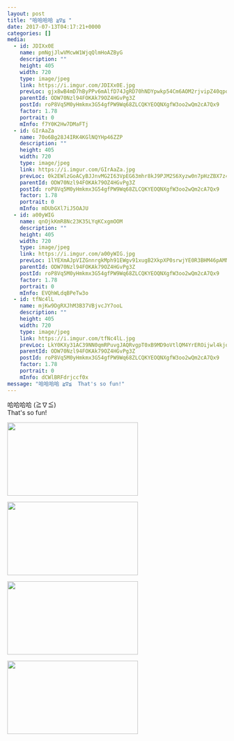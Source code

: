 ```yaml
---
layout: post
title: "哈哈哈哈 ≧∇≦ " 
date: 2017-07-13T04:17:21+0000 
categories: [] 
media:
  - id: JDIXx0E
    name: pmNgjJlwVMcwW1WjqQlmHoAZByG
    description: ""   
    height: 405
    width: 720
    type: image/jpeg
    link: https://i.imgur.com/JDIXx0E.jpg
    prevLoc: gjx8wB4mD7hByPPv6mAlfD74JgRD70hNDYpwkp54Cm6AOM2rjvipZ40qpo4VsRMzJWO255t7VkmJ600NcPOP30qrpgh9XE8JrLLVf79Y4q7XgoHY2WX9Wr4LSKD429KkgnIvG0gGDxYkt6pzzprw5puN172yYj6guqNoRAO119CXzYVy329gUgwjnXlRXytWV9oDpYMyCO81w42DQ0i2E6g4BQ9ohQj57rg6GPC9mqwKOgYqHxwODZ4p6ktZ0yXmgEzPH74oqp
    parentId: ODW70Nzl94FOKAk79OZ4HGvPg3Z
    postId: roP8Vq5M0yHmkmx3G54gfPW9Wq68ZLCQKYEOQNXgfW3oo2wQm2cA7Qx9
    factor: 1.78
    portrait: 0
    mInfo: f7Y0K2Hw7DMaFTj
  - id: GIrAaZa
    name: 70o6Bg28J4IRK4KGlNQYHp46ZZP
    description: ""   
    height: 405
    width: 720
    type: image/jpeg
    link: https://i.imgur.com/GIrAaZa.jpg
    prevLoc: 0k2EWlzGoACyBJJnvMG2I63VpEG63mhr8kJ9PJM2S6Xyzw0n7pHzZBX7z4z5cmLEXgyRNKUqxL2y4EgXSW1JMQDQoqForrrmqZLgcEnQY78G5qtKk5oQY3V5i4G0y9AD6wS1VQkMY70RIQrA2vPL9NIGoyNlr760IA1wp5xxOMhKl17LQ44xFL2gVKLY8QhYn7OypZ0gS95oKW2D7lU8L9XqvDlMTyMEKnQDZpiRyK225JGxcmNPoW4PROcg2qM59qwm
    parentId: ODW70Nzl94FOKAk79OZ4HGvPg3Z
    postId: roP8Vq5M0yHmkmx3G54gfPW9Wq68ZLCQKYEOQNXgfW3oo2wQm2cA7Qx9
    factor: 1.78
    portrait: 0
    mInfo: mDUbGXl7iJ5OAJU
  - id: a00yWIG
    name: qnOjkKmR8Nc23K35LYqKCxgmOOM
    description: ""   
    height: 405
    width: 720
    type: image/jpeg
    link: https://i.imgur.com/a00yWIG.jpg
    prevLoc: 1lYEXmAJpVIZGnnrgkMph91EWgv91xugB2XkpXP0srwjYE0R3BHM46pAMNMRcE0LxR73BwcYwn2m0ABqf1JmVXYDp7t4NY6OzWvWHB5P8OopG0s9BxkXNqZxtm081pPEOkC2x5yPwRXNfj7zlJ07NvIjDDXOkovmUrpBVrnoR6Ix44LGME3qFYoX0ggEvvFKExBpgPE7urBJ62wWG1u5mYzM0pKwCvYpjZNVN0ivQZ9wl5Y9cVmggVG93DfNW9qV3W0jfmp
    parentId: ODW70Nzl94FOKAk79OZ4HGvPg3Z
    postId: roP8Vq5M0yHmkmx3G54gfPW9Wq68ZLCQKYEOQNXgfW3oo2wQm2cA7Qx9
    factor: 1.78
    portrait: 0
    mInfo: EVQhWLdqBPeTw3o
  - id: tfNc4lL
    name: mjKw9DgRXJhM3B37VBjvcJY7ooL
    description: ""   
    height: 405
    width: 720
    type: image/jpeg
    link: https://i.imgur.com/tfNc4lL.jpg
    prevLoc: LkY0KXy31AC39NN0qmRPuvgJAQRvgpT0xB9MD9oVtlQM4YrEROijwl4kjojViJy7wG1x3MF05RDg9kNvS31oA7zKLRIwOynWVLnPTGnqP0BmJDT1M6yQv0g6U71PovYPxXs3RmV5BEp2I2m2rEjYJJCM143M9gDVI7BqX725JNiYZZ5GmA7niXBAWNNvpRiZ7rpXApj3i5q3PNv1V2Urn8gMME0AtJvrGowOKyHDrjozRqB9Fo8LPjKZRLSR97lzP9qKfpQ
    parentId: ODW70Nzl94FOKAk79OZ4HGvPg3Z
    postId: roP8Vq5M0yHmkmx3G54gfPW9Wq68ZLCQKYEOQNXgfW3oo2wQm2cA7Qx9
    factor: 1.78
    portrait: 0
    mInfo: dCWlBRFdrjccf0x
message: "哈哈哈哈 ≧∇≦  That's so fun!"
---
```


哈哈哈哈 (≧∇≦)  
That's so fun!


[//]: #media:  
<a href="https://i.imgur.com/JDIXx0E.jpg"><img src="https://i.imgur.com/JDIXx0E.jpg" height="168" width="300" /></a> 
  

<a href="https://i.imgur.com/GIrAaZa.jpg"><img src="https://i.imgur.com/GIrAaZa.jpg" height="168" width="300" /></a> 
  

<a href="https://i.imgur.com/a00yWIG.jpg"><img src="https://i.imgur.com/a00yWIG.jpg" height="168" width="300" /></a> 
  

<a href="https://i.imgur.com/tfNc4lL.jpg"><img src="https://i.imgur.com/tfNc4lL.jpg" height="168" width="300" /></a> 
 
